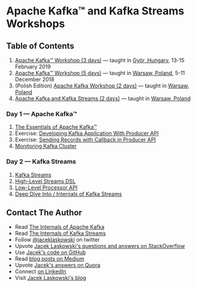 # Apache Kafka™ and Kafka Streams Workshops

## Table of Contents

1. [Apache Kafka™ Workshop (3 days)](http://blog.jaceklaskowski.pl/kafka-workshop/slides/00_agenda-3-days-Apache-Kafka-Workshop.html) &mdash; taught in [Győr, Hungary](https://en.wikipedia.org/wiki/Gy%C5%91r), 13-15 February 2019
1. [Apache Kafka™ Workshop (5 days)](http://blog.jaceklaskowski.pl/kafka-workshop/slides/00_agenda-5-days-Apache-Kafka-Workshop.html) &mdash; taught in [Warsaw, Poland](https://en.wikipedia.org/wiki/Warsaw), 5-11 December 2018
1. (Polish Edition) [Apache Kafka Workshop (2 days)](http://blog.jaceklaskowski.pl/kafka-workshop/slides/00-agenda-2-days-Apache-Kafka-Workshop-PL.html) &mdash; taught in [Warsaw, Poland](https://en.wikipedia.org/wiki/Warsaw)
1. [Apache Kafka and Kafka Streams (2 days)](http://blog.jaceklaskowski.pl/kafka-workshop/slides/00-agenda-2-days-Kafka-and-Kafka-Streams-Workshop.html) &mdash; taught in [Warsaw, Poland](https://en.wikipedia.org/wiki/Warsaw)

### Day 1 &mdash; Apache Kafka™

1. [The Essentials of Apache Kafka™](http://blog.jaceklaskowski.pl/kafka-workshop/slides/apache-kafka-essentials.html)
2. Exercise: [Developing Kafka Application With Producer API](http://blog.jaceklaskowski.pl/kafka-workshop/slides/kafka-exercise-Developing-Kafka-Application-With-Producer-API.html)
3. Exercise: [Sending Records with Callback in Producer API](http://blog.jaceklaskowski.pl/kafka-workshop/slides/kafka-exercise-Sending-Records-with-Callback-in-Producer-API.html)
4. [Monitoring Kafka Cluster](http://blog.jaceklaskowski.pl/kafka-workshop/slides/Monitoring-Kafka-Cluster.html)

### Day 2 &mdash; Kafka Streams

1. [Kafka Streams](http://blog.jaceklaskowski.pl/kafka-workshop/slides/kafka-streams-essentials.html)
2. [High-Level Streams DSL](http://blog.jaceklaskowski.pl/kafka-workshop/slides/kafka-streams-streams-dsl.html)
3. [Low-Level Processor API](http://blog.jaceklaskowski.pl/kafka-workshop/slides/kafka-streams-processor-api.html)
4. [Deep Dive Into / Internals of Kafka Streams](http://blog.jaceklaskowski.pl/kafka-workshop/slides/kafka-streams-internals.html)

## Contact The Author

* Read [The Internals of Apache Kafka](https://bit.ly/apache-kafka-internals)
* Read [The Internals of Kafka Streams](https://bit.ly/kafka-streams-internals)
* Follow [@jaceklaskowski](https://twitter.com/jaceklaskowski) on twitter
* Upvote [Jacek Laskowski's questions and answers on StackOverflow](http://stackoverflow.com/users/1305344/jacek-laskowski)
* Use [Jacek's code on GitHub](https://github.com/jaceklaskowski)
* Read [blog posts on Medium](https://medium.com/@jaceklaskowski)
* Upvote [Jacek's answers on Quora](https://www.quora.com/profile/Jacek-Laskowski)
* Connect [on LinkedIn](https://www.linkedin.com/in/jaceklaskowski/)
* Visit [Jacek Laskowski's blog](https://blog.jaceklaskowski.pl)
